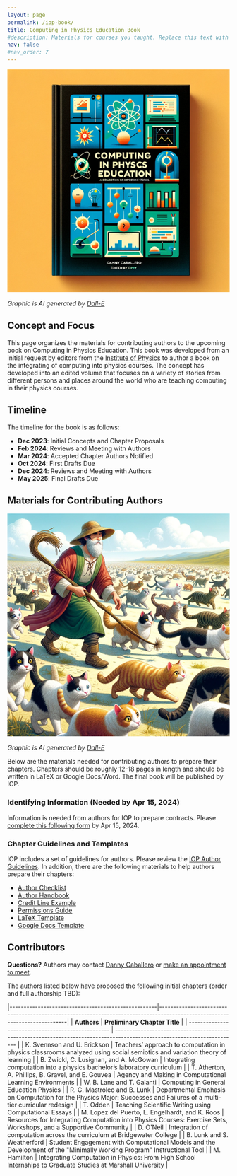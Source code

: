 ```yaml
---
layout: page
permalink: /iop-book/
title: Computing in Physics Education Book
#description: Materials for courses you taught. Replace this text with your description.
nav: false
#nav_order: 7
---
```


![Fake Book Cover](../assets/img/IOP/cover.png)

*Graphic is AI generated by [Dall-E](https://openai.com/dall-e/)*

## Concept and Focus

This page organizes the materials for contributing authors to the upcoming book on Computing in Physics Education. This book was developed from an initial request by editors from the [Institute of Physics](https://iopscience.iop.org/) to author a book on the integrating of computing into physics courses. The concept has developed into an edited volume that focuses on a variety of stories from different persons and places around the world who are teaching computing in their physics courses.


## Timeline

The timeline for the book is as follows:

- **Dec 2023**: Initial Concepts and Chapter Proposals
- **Feb 2024**: Reviews and Meeting with Authors
- **Mar 2024**: Accepted Chapter Authors Notified
- **Oct 2024**: First Drafts Due
- **Dec 2024**: Reviews and Meeting with Authors
- **May 2025**: Final Drafts Due

## Materials for Contributing Authors

![Shepherd with Cats](../assets/img/IOP/cats.png)

*Graphic is AI generated by [Dall-E](https://openai.com/dall-e/)*

Below are the materials needed for contributing authors to prepare their chapters. Chapters should be roughly 12-18 pages in length and should be written in LaTeX or Google Docs/Word. The final book will be published by IOP.

### Identifying Information (Needed by Apr 15, 2024)

Information is needed from authors for IOP to prepare contracts. Please [complete this following form](https://docs.google.com/spreadsheets/d/1C5QJ8VfeEADaeuqTEH_NSmtb6U4PLRLG6RlRyOiPN1g/edit#gid=1632730539) by Apr 15, 2024.

### Chapter Guidelines and Templates

IOP includes a set of guidelines for authors. Please review the [IOP Author Guidelines](https://publishingsupport.iopscience.iop.org/publishing-support/authors/authoring-for-journals/). In addition, there are the following materials to help authors prepare their chapters:

* [Author Checklist](https://drive.google.com/file/d/1XxYCUiae8r67KSA-N-1xq4O4yYmWJX0L/view?usp=drive_link)
* [Author Handbook](https://drive.google.com/file/d/1cIPrbX0VGr0_jJ3jx6s2SOys3Jdi0b-u/view?usp=drive_link)
* [Credit Line Example](https://drive.google.com/file/d/1yixyFbHjryHZ4uJZ4Xl1xcJrtwFpdBiW/view?usp=drive_link)
* [Permissions Guide](https://drive.google.com/file/d/1kU_j8OOIMamRZTuEiODT6enykYpCo4KO/view?usp=drive_link)
* [LaTeX Template](https://drive.google.com/file/d/1VMgrbfndy5yOh_6omCy0z3o9cmAu22cy/view?usp=drive_link)
* [Google Docs Template](https://docs.google.com/document/d/11mcN3I0lJ8Nos7yh1Bf_JY_nbuBCC58uPByW2DlQGjU/edit#heading=h.gjdgxs)

## Contributors

**Questions?** Authors may contact [Danny Caballero](mailto:caball14@msu.edu) or [make an appointment to meet](https://cal.com/dannycaballero/iop-book).

The authors listed below have proposed the following initial chapters (order and full authorship TBD):

|----------------------------------------------------|---------------------------------------------------------------------------------------------------------------------------|
| **Authors** | **Preliminary Chapter Title** |
| -------------------------------------------------- | ------------------------------------------------------------------------------------------------------------------------- |
| K. Svennson and U. Erickson | Teachers’ approach to computation in physics classrooms analyzed using social semiotics and variation theory of learning |
| B. Zwickl, C. Lusignan, and A. McGowan | Integrating computation into a physics bachelor’s laboratory curriculum |
| T. Atherton, A. Phillips, B. Gravel, and E. Gouvea | Agency and Making in Computational Learning Environments |
| W. B. Lane and T. Galanti | Computing in General Education Physics |
| R. C. Mastroleo and B. Lunk | Departmental Emphasis on Computation for the Physics Major: Successes and Failures of a multi-tier curricular redesign |
| T. Odden | Teaching Scientific Writing using Computational Essays |
| M. Lopez del Puerto, L. Engelhardt, and K. Roos | Resources for Integrating Computation into Physics Courses: Exercise Sets, Workshops, and a Supportive Community |
| D. O'Neil | Integration of computation across the curriculum at Bridgewater College |
| B. Lunk and S. Weatherford | Student Engagement with Computational Models and the Development of the "Minimally Working Program" Instructional Tool |
| M. Hamilton | Integrating Computation in Physics: From High School Internships to Graduate Studies at Marshall University |